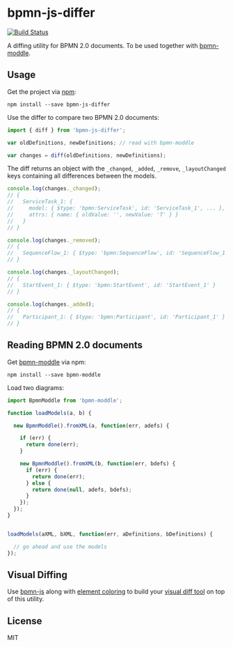 # bpmn-js-differ

[![Build Status](https://travis-ci.org/bpmn-io/bpmn-js-differ.svg?branch=master)](https://travis-ci.org/bpmn-io/bpmn-js-differ)

A diffing utility for BPMN 2.0 documents. To be used together with [bpmn-moddle](https://github.com/bpmn-io/bpmn-moddle).


## Usage

Get the project via [npm](http://npmjs.org):

```
npm install --save bpmn-js-differ
```

Use the differ to compare two BPMN 2.0 documents:

```javascript
import { diff } from 'bpmn-js-differ';

var oldDefinitions, newDefinitions; // read with bpmn-moddle

var changes = diff(oldDefinitions, newDefinitions);
```

The diff returns an object with the `_changed`, `_added`, `_remove`, `_layoutChanged` keys containing all differences between the models.

```javascript
console.log(changes._changed);
// {
//   ServiceTask_1: {
//     model: { $type: 'bpmn:ServiceTask', id: 'ServiceTask_1', ... },
//     attrs: { name: { oldValue: '', newValue: 'T' } }
//   }
// }

console.log(changes._removed);
// {
//   SequenceFlow_1: { $type: 'bpmn:SequenceFlow', id: 'SequenceFlow_1' }
// }

console.log(changes._layoutChanged);
// {
//   StartEvent_1: { $type: 'bpmn:StartEvent', id: 'StartEvent_1' }
// }

console.log(changes._added);
// {
//   Participant_1: { $type: 'bpmn:Participant', id: 'Participant_1' }
// }
```

## Reading BPMN 2.0 documents

Get [bpmn-moddle](https://github.com/bpmn-io/bpmn-moddle) via npm:

```
npm install --save bpmn-moddle
```

Load two diagrams:

```javascript
import BpmnModdle from 'bpmn-moddle';

function loadModels(a, b) {

  new BpmnModdle().fromXML(a, function(err, adefs) {

    if (err) {
      return done(err);
    }

    new BpmnModdle().fromXML(b, function(err, bdefs) {
      if (err) {
        return done(err);
      } else {
        return done(null, adefs, bdefs);
      }
    });
  });
}


loadModels(aXML, bXML, function(err, aDefinitions, bDefinitions) {

  // go ahead and use the models
});
```


## Visual Diffing

Use [bpmn-js](https://github.com/bpmn-io/bpmn-js) along with [element coloring](https://github.com/bpmn-io/bpmn-js-examples/tree/master/colors) to build your [visual diff tool](https://demo.bpmn.io/diff) on top of this utility.


## License

MIT
